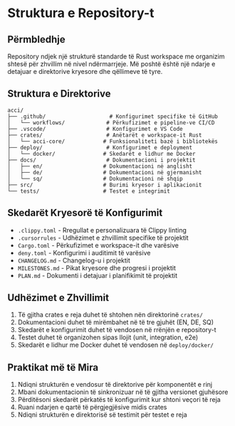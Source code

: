 # Struktura e Repository-t

## Përmbledhje

Repository ndjek një strukturë standarde të Rust workspace me organizim shtesë për zhvillim në nivel ndërmarrjeje. Më poshtë është një ndarje e detajuar e direktorive kryesore dhe qëllimeve të tyre.

## Struktura e Direktorive

```
acci/
├── .github/                    # Konfigurimet specifike të GitHub
│   └── workflows/             # Përkufizimet e pipeline-ve CI/CD
├── .vscode/                   # Konfigurimet e VS Code
├── crates/                    # Anëtarët e workspace-it Rust
│   └── acci-core/            # Funksionaliteti bazë i bibliotekës
├── deploy/                    # Konfigurimet e deployment
│   └── docker/               # Skedarët e lidhur me Docker
├── docs/                      # Dokumentacioni i projektit
│   ├── en/                   # Dokumentacioni në anglisht
│   ├── de/                   # Dokumentacioni në gjermanisht
│   └── sq/                   # Dokumentacioni në shqip
├── src/                      # Burimi kryesor i aplikacionit
└── tests/                    # Testet e integrimit
```

## Skedarët Kryesorë të Konfigurimit

- `.clippy.toml` - Rregullat e personalizuara të Clippy linting
- `.cursorrules` - Udhëzimet e zhvillimit specifike të projektit
- `Cargo.toml` - Përkufizimet e workspace-it dhe varësive
- `deny.toml` - Konfigurimi i auditimit të varësive
- `CHANGELOG.md` - Changelog-u i projektit
- `MILESTONES.md` - Pikat kryesore dhe progresi i projektit
- `PLAN.md` - Dokumenti i detajuar i planifikimit të projektit

## Udhëzimet e Zhvillimit

1. Të gjitha crates e reja duhet të shtohen nën direktorinë `crates/`
2. Dokumentacioni duhet të mirëmbahet në të tre gjuhët (EN, DE, SQ)
3. Skedarët e konfigurimit duhet të vendosen në rrënjën e repository-t
4. Testet duhet të organizohen sipas llojit (unit, integration, e2e)
5. Skedarët e lidhur me Docker duhet të vendosen në `deploy/docker/`

## Praktikat më të Mira

1. Ndiqni strukturën e vendosur të direktorive për komponentët e rinj
2. Mbani dokumentacionin të sinkronizuar në të gjitha versionet gjuhësore
3. Përditësoni skedarët përkatës të konfigurimit kur shtoni veçori të reja
4. Ruani ndarjen e qartë të përgjegjësive midis crates
5. Ndiqni strukturën e direktorisë së testimit për testet e reja
